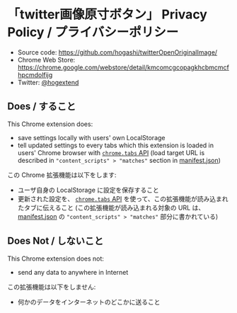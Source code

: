 # 「twitter画像原寸ボタン」 Privacy Policy / プライバシーポリシー

- Source code: https://github.com/hogashi/twitterOpenOriginalImage/
- Chrome Web Store: https://chrome.google.com/webstore/detail/kmcomcgcopagkhcbmcmcfhpcmdolfijg
- Twitter: [@hogextend](https://twitter.com/hogextend)

## Does / すること

This Chrome extension does:

- save settings locally with users' own LocalStorage
- tell updated settings to every tabs which this extension is loaded in users' Chrome browser with [`chrome.tabs` API](https://developer.chrome.com/extensions/tabs) (load target URL is described in `"content_scripts" > "matches"` section in [manifest.json](./dist/manifest.json))

この Chrome 拡張機能は以下をします:

- ユーザ自身の LocalStorage に設定を保存すること
- 更新された設定を、 [`chrome.tabs` API](https://developer.chrome.com/extensions/tabs) を使って、この拡張機能が読み込まれたタブに伝えること (この拡張機能が読み込まれる対象の URL は、 [manifest.json](./dist/manifest.json) の `"content_scripts" > "matches"` 部分に書かれている)

## Does Not / しないこと

This Chrome extension does not:

- send any data to anywhere in Internet

この拡張機能は以下をしません:

- 何かのデータをインターネットのどこかに送ること


